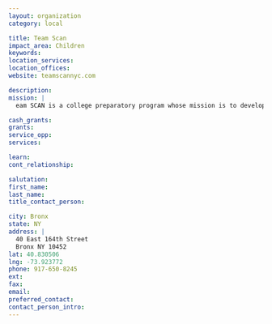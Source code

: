 ```yaml
---
layout: organization
category: local

title: Team Scan
impact_area: Children
keywords: 
location_services: 
location_offices: 
website: teamscannyc.com

description: 
mission: |
  eam SCAN is a college preparatory program whose mission is to develop mature young men through the sport of basketball. Founded in 2009, Team SCAN is a program within the Supportive Children's Advocacy Network (SCAN - www.scanny.org), a nonprofit organization whose goal is to provide family assistance services and after school programming to "at-risk" youth in the South Bronx and East Harlem areas. Team SCAN focuses on holistically developing our student athletes (academically, socially and athletically) and places them in quality academic institutions at Middle and High school levels to best prepare them for college and beyond.

cash_grants: 
grants: 
service_opp: 
services: 

learn: 
cont_relationship: 

salutation: 
first_name: 
last_name: 
title_contact_person: 

city: Bronx
state: NY
address: |
  40 East 164th Street     
  Bronx NY 10452
lat: 40.830506
lng: -73.923772
phone: 917-650-8245
ext: 
fax: 
email: 
preferred_contact: 
contact_person_intro: 
---
```

